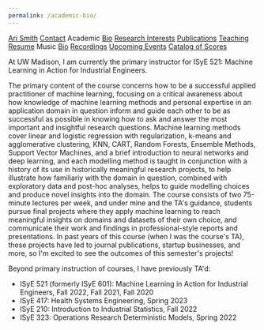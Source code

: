 ```yaml
---
permalink: /academic-bio/
---
```


<div class="sidenav">
  <a href="../">Ari Smith</a>
  <a href="../contact">Contact</a>
  <atitle>Academic</atitle>
  <a href="../academic-bio"><asub>Bio</asub></a>
  <a href="../research-interests"><asub>Research Interests</asub></a>
  <a href="../publications"><asub>Publications</asub></a>
  <a href="../teaching"><asub>Teaching</asub></a>
  <a href="../Ari Smith Resume as of 2022-02-11.pdf" download><asub>Resume</asub></a>
  <atitle>Music</atitle>
  <a href="../music-bio"><asub>Bio</asub></a>
  <a href="../recordings"><asub>Recordings</asub></a>
  <a href="../upcoming"><asub>Upcoming Events</asub></a>
  <a href="../catalog-of-works"><asub>Catalog of Scores</asub></a>
</div>

At UW Madison, I am currently the primary instructor for ISyE 521: Machine Learning in Action for Industrial Engineers.

The primary content of the course concerns how to be a successful applied practitioner of machine learning, focusing on a critical awareness about how knowledge of machine learning methods and personal expertise in an application domain in question inform and guide each other to be as successful as possible in knowing how to ask and answer the most important and insightful research questions. Machine learning methods cover linear and logistic regression with regularization, k-means and agglomerative clustering, KNN, CART, Random Forests, Ensemble Methods, Support Vector Machines, and a brief introduction to neural networks and deep learning, and each modelling method is taught in conjunction with a history of its use in historically meaningful research projects, to help illustrate how familiariy with the domain in question, combined with exploratory data and post-hoc analyses, helps to guide modelling choices and produce novel insights into the domain. The course consists of two 75-minute lectures per week, and under mine and the TA's guidance, students pursue final projects where they apply machine learning to reach meaningful insights on domains and datasets of their own choice, and communicate their work and findings in professional-style reports and presentations. In past years of this course (when I was the course's TA), these projects have led to journal publications, startup businesses, and more, so I'm excited to see the outcomes of this semester's projects!

Beyond primary instruction of courses, I have previously TA'd:

- ISyE 521 (formerly ISyE 601): Machine Learning in Action for Industrial Engineers, Fall 2022, Fall 2021, Fall 2020
- ISyE 417: Health Systems Engineering, Spring 2023
- ISyE 210: Introduction to Industrial Statistics, Fall 2022
- ISyE 323: Operations Research Deterministic Models, Spring 2022
